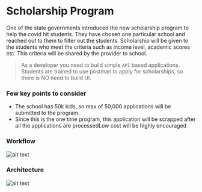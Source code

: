 # Scholarship Program

One of the state governments introduced the new scholarship program to help the covid hit students. They have chosen one particular school and reached out to them to filter out the students. Scholarship will be given to the students who meet the criteria such as income level, academic scores etc. This criteria will be shared by the provider to school.  

> As a developer you need to build simple `API` based applications. Students are trained to use postman to apply for scholarships, so there is NO need to build UI. 

### Few key points to consider
  - The school has 50k kids, so max of 50,000 applications will be submitted to the program. 
  - Since this is the one time program, this application will be scrapped after all the applications are processedLow cost will be highly encouraged

### Workflow

![alt text](https://github.com/ShanmugaSivapragasam/scholarship-program/blob/main/sholarship-workflow.png)


### Architecture
![alt text](https://github.com/ShanmugaSivapragasam/scholarship-program/blob/main/ArchitectureDiagram.png)
